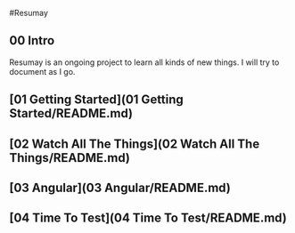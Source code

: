 #Resumay

## 00 Intro

Resumay is an ongoing project to learn all kinds of new things.
I will try to document as I go.

## [01 Getting Started](01 Getting Started/README.md)
## [02 Watch All The Things](02 Watch All The Things/README.md)
## [03 Angular](03 Angular/README.md)
## [04 Time To Test](04 Time To Test/README.md)